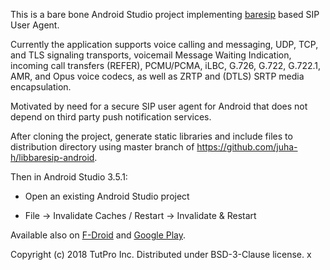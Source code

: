 This is a bare bone Android Studio project implementing <a href="https://github.com/alfredh/baresip">baresip</a> based SIP User Agent.

Currently the application supports voice calling and messaging, UDP, TCP, and TLS signaling transports, voicemail Message Waiting Indication, incoming call transfers (REFER), PCMU/PCMA, iLBC, G.726, G.722, G.722.1, AMR, and Opus voice codecs, as well as ZRTP and (DTLS) SRTP media encapsulation.

Motivated by need for a secure SIP user agent for Android that does not depend on third party push notification services.

After cloning the project, generate static libraries and include files to distribution directory using master branch of https://github.com/juha-h/libbaresip-android.

Then in Android Studio 3.5.1:

- Open an existing Android Studio project

- File -> Invalidate Caches / Restart -> Invalidate & Restart

Available also on <a href="https://f-droid.org/app/com.tutpro.baresip">F-Droid</a> and <a href="https://play.google.com/store/apps/details?id=com.tutpro.baresip&hl=en_US">Google Play</a>.

Copyright (c) 2018 TutPro Inc. Distributed under BSD-3-Clause license.
x